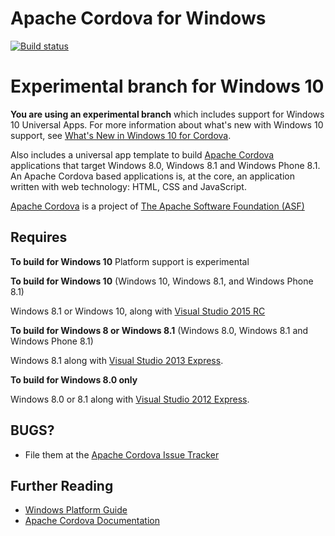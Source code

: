 <!--
#
# Licensed to the Apache Software Foundation (ASF) under one
# or more contributor license agreements.  See the NOTICE file
# distributed with this work for additional information
# regarding copyright ownership.  The ASF licenses this file
# to you under the Apache License, Version 2.0 (the
# "License"); you may not use this file except in compliance
# with the License.  You may obtain a copy of the License at
# 
# http://www.apache.org/licenses/LICENSE-2.0
# 
# Unless required by applicable law or agreed to in writing,
# software distributed under the License is distributed on an
# "AS IS" BASIS, WITHOUT WARRANTIES OR CONDITIONS OF ANY
#  KIND, either express or implied.  See the License for the
# specific language governing permissions and limitations
# under the License.
#
-->

Apache Cordova for Windows
===

[![Build status](https://ci.appveyor.com/api/projects/status/19h1fq0lyvwtei05/branch/master)](https://ci.appveyor.com/project/Humbedooh/cordova-windows/branch/master)

# Experimental branch for Windows 10 #
**You are using an experimental branch** which includes support for Windows 10 Universal Apps.  For more information about what's new with Windows 10 support, see [What's New in Windows 10 for Cordova](cordova-windows10.md).

Also includes a universal app template to build [Apache Cordova](http://cordova.apache.org) applications that target Windows 8.0, Windows 8.1 and Windows Phone 8.1. An Apache Cordova based applications is, at the core, an application written with web technology: HTML, CSS and JavaScript.

[Apache Cordova](http://cordova.apache.org) is a project of [The Apache Software Foundation (ASF)](http://apache.org)

Requires
---
**To build for Windows 10** Platform support is experimental

**To build for Windows 10** (Windows 10, Windows 8.1, and Windows Phone 8.1)

  Windows 8.1 or Windows 10, along with [Visual Studio 2015 RC](http://www.visualstudio.com/downloads)

**To build for Windows 8 or Windows 8.1** (Windows 8.0, Windows 8.1 and Windows Phone 8.1)

  Windows 8.1 along with [Visual Studio 2013 Express](http://www.visualstudio.com/downloads/download-visual-studio-vs#d-express-windows-8).

**To build for Windows 8.0 only**

   Windows 8.0 or 8.1 along with [Visual Studio 2012 Express](http://www.visualstudio.com/downloads).

BUGS?
-----

- File them at the [Apache Cordova Issue Tracker](https://issues.apache.org/jira/browse/CB)


Further Reading
---

- [Windows Platform Guide](http://cordova.apache.org/docs/en/edge/guide_platforms_win8_index.md.html#Windows%208%20Platform%20Guide)
- [Apache Cordova Documentation](http://docs.cordova.io)

